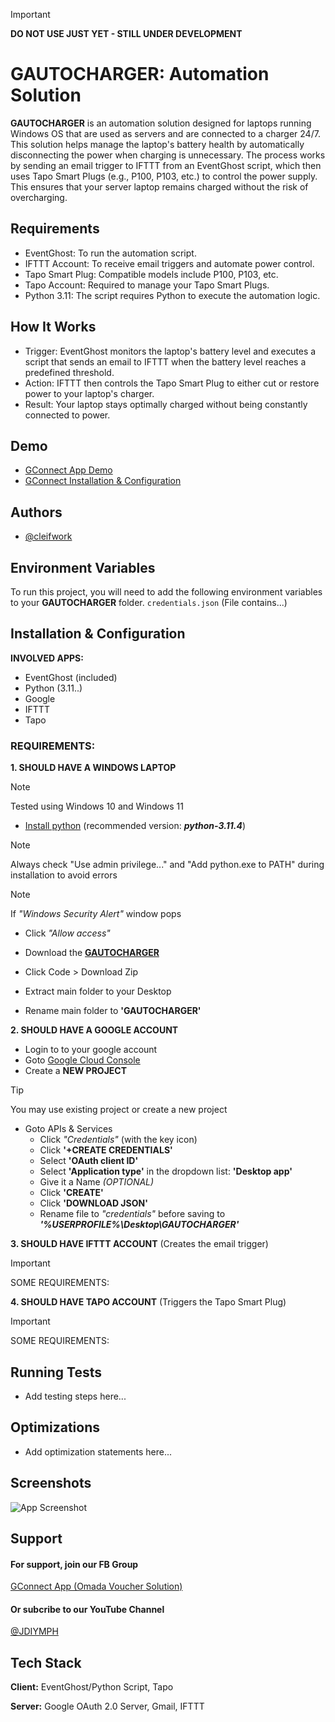 
> [!IMPORTANT]
> **DO NOT USE JUST YET - STILL UNDER DEVELOPMENT** 


# GAUTOCHARGER: Automation Solution

**GAUTOCHARGER** is an automation solution designed for laptops running Windows OS that are used as servers and are connected to a charger 24/7. This solution helps manage the laptop's battery health by automatically disconnecting the power when charging is unnecessary. The process works by sending an email trigger to IFTTT from an EventGhost script, which then uses Tapo Smart Plugs (e.g., P100, P103, etc.) to control the power supply. This ensures that your server laptop remains charged without the risk of overcharging.

## **Requirements**
- EventGhost: To run the automation script.
- IFTTT Account: To receive email triggers and automate power control.
- Tapo Smart Plug: Compatible models include P100, P103, etc.
- Tapo Account: Required to manage your Tapo Smart Plugs.
- Python 3.11: The script requires Python to execute the automation logic.

## **How It Works**
- Trigger: EventGhost monitors the laptop's battery level and executes a script that sends an email to IFTTT when the battery level reaches a predefined threshold.
- Action: IFTTT then controls the Tapo Smart Plug to either cut or restore power to your laptop's charger.
- Result: Your laptop stays optimally charged without being constantly connected to power.

## Demo

-   [GConnect App Demo](https://www.youtube.com/)
-   [GConnect Installation & Configuration](https://www.youtube.com/)


## Authors

- [@cleifwork](https://www.github.com/cleifwork)
## Environment Variables

To run this project, you will need to add the following environment variables to your **GAUTOCHARGER** folder.
`credentials.json` (File contains...)

## Installation & Configuration

**INVOLVED APPS:**
- EventGhost (included)
- Python (3.11..)
- Google 
- IFTTT 
- Tapo 


### REQUIREMENTS:

**1. SHOULD HAVE A WINDOWS LAPTOP** 
> [!NOTE] 
> Tested using Windows 10 and Windows 11

- [Install python](https://www.python.org/downloads/) (recommended version: _**python-3.11.4**_)
> [!NOTE] 
> Always check "Use admin privilege..." and "Add python.exe to PATH" during installation to avoid errors

> [!NOTE] 
> If _"Windows Security Alert"_ window pops
- Click _"Allow access"_
						     	
-   Download the **[GAUTOCHARGER](https://github.com/cleifwork/GAUTOCHARGER)**
-   Click Code > Download Zip
-   Extract main folder to your Desktop
-   Rename main folder to **'GAUTOCHARGER'**

**2. SHOULD HAVE A GOOGLE ACCOUNT**
-   Login to to your google account
-   Goto [Google Cloud Console](https://console.cloud.google.com/)
-   Create a **NEW PROJECT** 
> [!TIP]
> You may use existing project or create a new project
-   Goto APIs & Services
    -   Click _"Credentials"_ (with the key icon)
    -   Click **'+CREATE CREDENTIALS'**
	-   Select **'OAuth client ID'**
    -   Select **'Application type'** in the dropdown list: **'Desktop app'**
	-   Give it a Name _(OPTIONAL)_
	-   Click **'CREATE'**
	-   Click **'DOWNLOAD JSON'**
	-   Rename file to _"credentials"_ before saving to _**'%USERPROFILE%\Desktop\GAUTOCHARGER'**_  
   
**3. SHOULD HAVE IFTTT ACCOUNT** (Creates the email trigger)
> [!IMPORTANT]
> SOME REQUIREMENTS: 

**4. SHOULD HAVE TAPO ACCOUNT** (Triggers the Tapo Smart Plug)
> [!IMPORTANT]
> SOME REQUIREMENTS: 

## Running Tests
-   Add testing steps here...

## Optimizations
- Add optimization statements here...

## Screenshots
![App Screenshot](https://drive.google.com/uc?export=view&id=18M-28ac02I2GbAQpDuyhXgcNlsGsb8vU)

## Support

#### For support, join our FB Group
[GConnect App (Omada Voucher Solution)](https://www.facebook.com/groups/1776872022780742) 
  
#### Or subcribe to our YouTube Channel
[@JDIYMPH](https://www.youtube.com/channel/UC9O3ezuyjS7C6V7-ZAHCQrA)
## Tech Stack

**Client:** EventGhost/Python Script, Tapo

**Server:** Google OAuth 2.0 Server, Gmail, IFTTT 
